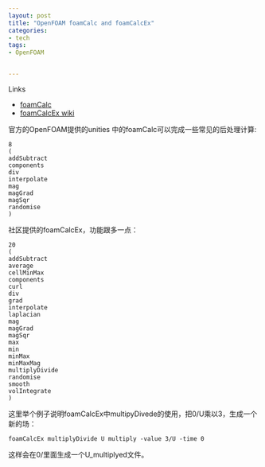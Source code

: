 ```yaml
---
layout: post
title: "OpenFOAM foamCalc and foamCalcEx"
categories:
- tech
tags:
- OpenFOAM


---
```


Links

*   [foamCalc](ihttp://www.openfoam.org/docs/user/cavity.php#dx5-24001)
*   [foamCalcEx wiki](http://openfoamwiki.net/index.php/Contrib_foamCalcEx)

官方的OpenFOAM提供的unities 中的foamCalc可以完成一些常见的后处理计算:

```
8
(
addSubtract
components
div
interpolate
mag
magGrad
magSqr
randomise
)
```

社区提供的foamCalcEx，功能跟多一点：

```
20
(
addSubtract
average
cellMinMax
components
curl
div
grad
interpolate
laplacian
mag
magGrad
magSqr
max
min
minMax
minMaxMag
multiplyDivide
randomise
smooth
volIntegrate
)
```

这里举个例子说明foamCalcEx中multipyDivede的使用，把0/U乘以3，生成一个新的场：

    foamCalcEx multiplyDivide U multiply -value 3/U -time 0

这样会在0/里面生成一个U_multiplyed文件。
